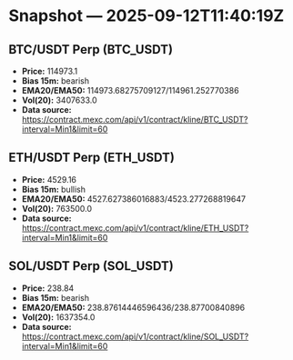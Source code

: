 # Snapshot — 2025-09-12T11:40:19Z

## BTC/USDT Perp (BTC_USDT)
- **Price:** 114973.1
- **Bias 15m:** bearish
- **EMA20/EMA50:** 114973.68275709127/114961.252770386
- **Vol(20):** 3407633.0
- **Data source:** https://contract.mexc.com/api/v1/contract/kline/BTC_USDT?interval=Min1&limit=60

## ETH/USDT Perp (ETH_USDT)
- **Price:** 4529.16
- **Bias 15m:** bullish
- **EMA20/EMA50:** 4527.627386016883/4523.277268819647
- **Vol(20):** 763500.0
- **Data source:** https://contract.mexc.com/api/v1/contract/kline/ETH_USDT?interval=Min1&limit=60

## SOL/USDT Perp (SOL_USDT)
- **Price:** 238.84
- **Bias 15m:** bearish
- **EMA20/EMA50:** 238.87614446596436/238.87700840896
- **Vol(20):** 1637354.0
- **Data source:** https://contract.mexc.com/api/v1/contract/kline/SOL_USDT?interval=Min1&limit=60
